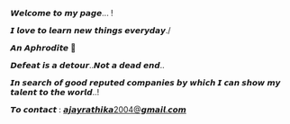 𝙒𝙚𝙡𝙘𝙤𝙢𝙚 𝙩𝙤 𝙢𝙮 𝙥𝙖𝙜𝙚... ! 


𝙄 𝙡𝙤𝙫𝙚 𝙩𝙤 𝙡𝙚𝙖𝙧𝙣 𝙣𝙚𝙬 𝙩𝙝𝙞𝙣𝙜𝙨 𝙚𝙫𝙚𝙧𝙮𝙙𝙖𝙮./


𝘼𝙣 𝘼𝙥𝙝𝙧𝙤𝙙𝙞𝙩𝙚  🍫


𝘿𝙚𝙛𝙚𝙖𝙩 𝙞𝙨 𝙖 𝙙𝙚𝙩𝙤𝙪𝙧..𝙉𝙤𝙩 𝙖 𝙙𝙚𝙖𝙙 𝙚𝙣𝙙.. 



𝙄𝙣 𝙨𝙚𝙖𝙧𝙘𝙝 𝙤𝙛 𝙜𝙤𝙤𝙙 𝙧𝙚𝙥𝙪𝙩𝙚𝙙 𝙘𝙤𝙢𝙥𝙖𝙣𝙞𝙚𝙨 𝙗𝙮 𝙬𝙝𝙞𝙘𝙝 𝙄 𝙘𝙖𝙣 𝙨𝙝𝙤𝙬 𝙢𝙮 𝙩𝙖𝙡𝙚𝙣𝙩 𝙩𝙤 𝙩𝙝𝙚 𝙬𝙤𝙧𝙡𝙙..! 


𝙏𝙤 𝙘𝙤𝙣𝙩𝙖𝙘𝙩 : 𝙖𝙟𝙖𝙮𝙧𝙖𝙩𝙝𝙞𝙠𝙖2004@𝙜𝙢𝙖𝙞𝙡.𝙘𝙤𝙢
<!---
AJAY2704U/AJAY2704U is a ✨ special ✨ repository because its `README.md` (this file) appears on your GitHub profile.
You can click the Preview link to take a look at your changes.
--->

